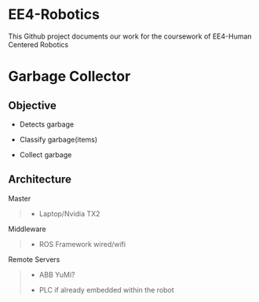 # EE4-Robotics
This Github project documents our work for the coursework of EE4-Human Centered Robotics 

# Garbage Collector
## Objective
* Detects garbage </n>

* Classify garbage(items) </n>

* Collect garbage </n>

</n> 

## Architecture
Master
> * Laptop/Nvidia TX2

Middleware
> * ROS Framework wired/wifi

Remote Servers
> * ABB YuMi?
>
> * PLC if already embedded within the robot
